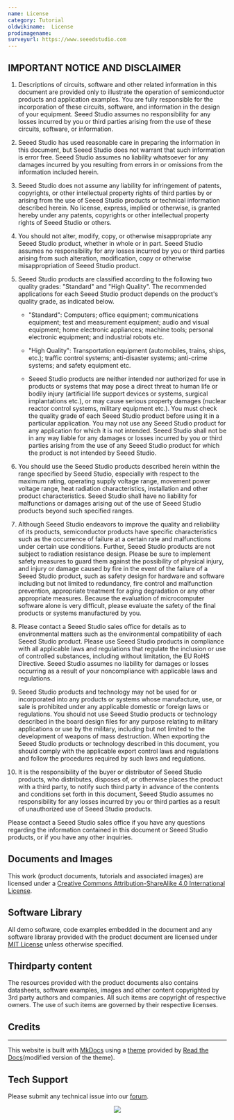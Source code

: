 ```yaml
---
name: License
category: Tutorial
oldwikiname:  License
prodimagename:  
surveyurl: https://www.seeedstudio.com
---
```


## **IMPORTANT NOTICE AND DISCLAIMER**

1. Descriptions of circuits, software and other related information in this document are provided only to illustrate the operation of semiconductor products and application examples. You are fully responsible for the incorporation of these circuits, software, and information in the design of your equipment. Seeed Studio assumes no responsibility for any losses incurred by you or third parties arising from the use of these circuits, software, or information.

2. Seeed Studio has used reasonable care in preparing the information in this document, but Seeed Studio does not warrant that such information is error free. Seeed Studio assumes no liability whatsoever for any damages incurred by you resulting from errors in or omissions from the information included herein.

3. Seeed Studio does not assume any liability for infringement of patents, copyrights, or other intellectual property rights of third parties by or arising from the use of Seeed Studio products or technical information described herein. No license, express, implied or otherwise, is granted hereby under any patents, copyrights or other intellectual property rights of Seeed Studio or others.

4. You should not alter, modify, copy, or otherwise misappropriate any Seeed Studio product, whether in whole or in part. Seeed Studio assumes no responsibility for any losses incurred by you or third parties arising from such alteration, modification, copy or otherwise misappropriation of Seeed Studio product.

5. Seeed Studio products are classified according to the following two quality grades: &quot;Standard&quot; and &quot;High Quality&quot;. The recommended applications for each Seeed Studio product depends on the product&#39;s quality grade, as indicated below.

    - &quot;Standard&quot;: Computers; office equipment; communications equipment; test and measurement equipment; audio and visual equipment; home electronic appliances; machine tools; personal electronic equipment; and industrial robots etc.

    - &quot;High Quality&quot;: Transportation equipment (automobiles, trains, ships, etc.); traffic control systems; anti-disaster systems; anti-crime systems; and safety equipment etc.

    - Seeed Studio products are neither intended nor authorized for use in products or systems that may pose a direct threat to human life or bodily injury (artificial life support devices or systems, surgical implantations etc.), or may cause serious property damages (nuclear reactor control systems, military equipment etc.). You must check the quality grade of each Seeed Studio product before using it in a particular application. You may not use any Seeed Studio product for any application for which it is not intended. Seeed Studio shall not be in any way liable for any damages or losses incurred by you or third parties arising from the use of any Seeed Studio product for which the product is not intended by Seeed Studio.

7.  You should use the Seeed Studio products described herein within the range specified by Seeed Studio, especially with respect to the maximum rating, operating supply voltage range, movement power voltage range, heat radiation characteristics, installation and other product characteristics. Seeed Studio shall have no liability for malfunctions or damages arising out of the use of Seeed Studio products beyond such specified ranges.

8. Although Seeed Studio endeavors to improve the quality and reliability of its products, semiconductor products have specific characteristics such as the occurrence of failure at a certain rate and malfunctions under certain use conditions. Further, Seeed Studio products are not subject to radiation resistance design. Please be sure to implement safety measures to guard them against the possibility of physical injury, and injury or damage caused by fire in the event of the failure of a Seeed Studio product, such as safety design for hardware and software including but not limited to redundancy, fire control and malfunction prevention, appropriate treatment for aging degradation or any other appropriate measures. Because the evaluation of microcomputer software alone is very difficult, please evaluate the safety of the final products or systems manufactured by you.

9. Please contact a Seeed Studio sales office for details as to environmental matters such as the environmental compatibility of each Seeed Studio product. Please use Seeed Studio products in compliance with all applicable laws and regulations that regulate the inclusion or use of controlled substances, including without limitation, the EU RoHS Directive. Seeed Studio assumes no liability for damages or losses occurring as a result of your noncompliance with applicable laws and regulations.

9. Seeed Studio products and technology may not be used for or incorporated into any products or systems whose manufacture, use, or sale is prohibited under any applicable domestic or foreign laws or regulations. You should not use Seeed Studio products or technology described in the board design files for any purpose relating to military applications or use by the military, including but not limited to the development of weapons of mass destruction. When exporting the Seeed Studio products or technology described in this document, you should comply with the applicable export control laws and regulations and follow the procedures required by such laws and regulations.

10. It is the responsibility of the buyer or distributor of Seeed Studio products, who distributes, disposes of, or otherwise places the product with a third party, to notify such third party in advance of the contents and conditions set forth in this document, Seeed Studio assumes no responsibility for any losses incurred by you or third parties as a result of unauthorized use of Seeed Studio products.

Please contact a Seeed Studio sales office if you have any questions regarding the information contained in this document or Seeed Studio products, or if you have any other inquiries.

## Documents and Images

This work (product documents, tutorials and associated images) are licensed under a <a rel="license" href="http://creativecommons.org/licenses/by-sa/4.0/">Creative Commons Attribution-ShareAlike 4.0 International License</a>. <a rel="license" href="http://creativecommons.org/licenses/by-sa/4.0/"> </a>

## Software Library


All demo software, code examples embedded in the document and any software libraray provided with the product document are licensed under [MIT License](https://files.seeedstudio.com/wiki/common/MIT_LICENSE "MIT LICENSE") unless otherwise specified.

## Thirdparty content


The resources provided with the product documents also contains datasheets, software examples, images and other content copyrighted by 3rd party authors and companies. All such items are copyright of respective owners. The use of such items are governed by their respective licenses. 


## Credits
-------
This website is built with <a href="http://www.mkdocs.org">MkDocs</a> using a <a href="https://github.com/snide/sphinx_rtd_theme">theme</a> provided by <a href="https://readthedocs.org">Read the Docs</a>(modified version of the theme).


## Tech Support
Please submit any technical issue into our [forum](https://forum.seeedstudio.com/). <br /><p style="text-align:center"><a href="https://www.seeedstudio.com/act-4.html?utm_source=wiki&utm_medium=wikibanner&utm_campaign=newproducts" target="_blank"><img src="https://files.seeedstudio.com/wiki/Wiki_Banner/new_product.jpg" /></a></p>